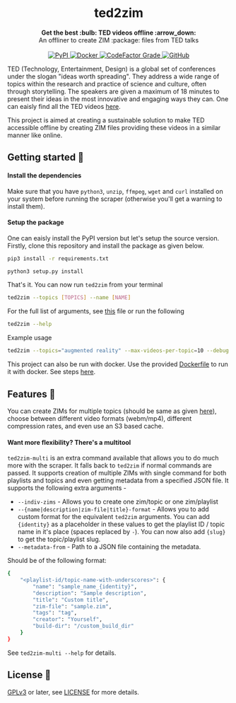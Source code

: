 <h1 align="center">ted2zim</h1>

<div align="center">
  <strong>Get the best :bulb: TED videos offline :arrow_down:</strong>
</div>
<div align="center">
  An offliner to create ZIM :package: files from TED talks
</div>

<br />

<div align="center">
  <!-- PyPI version -->
  <a href="https://pypi.org/project/ted2zim/">
    <img alt="PyPI" src="https://img.shields.io/pypi/v/ted2zim?style=for-the-badge">
  </a>
  <!-- Docker version -->
  <a href="https://hub.docker.com/r/openzim/ted">
    <img alt="Docker" src="https://img.shields.io/docker/build/openzim/ted?style=for-the-badge">
  </a>
  <!-- Codefactor grade -->
  <a href="https://www.codefactor.io/repository/github/openzim/ted">
    <img alt="CodeFactor Grade"
     src="https://img.shields.io/codefactor/grade/github/openzim/ted/master?label=codefactor&style=for-the-badge">
  </a>
  <!-- License -->
  <a href="https://www.gnu.org/licenses/gpl-3.0">
    <img alt="GitHub" src="https://img.shields.io/github/license/openzim/ted?color=blueviolet&style=for-the-badge">
  </a>
</div>


TED (Technology, Entertainment, Design) is a global set of conferences under the slogan "ideas worth spreading". They address a wide range of topics within the research and practice of science and culture, often through storytelling. The speakers are given a maximum of 18 minutes to present their ideas in the most innovative and engaging ways they can. One can eaisly find all the TED videos [here](https://ted.com/talks).

This project is aimed at creating a sustainable solution to make TED accessible offline by creating ZIM files providing these videos in a similar manner like online.


## Getting started :rocket:

#### Install the dependencies
Make sure that you have `python3`, `unzip`, `ffmpeg`, `wget` and `curl` installed on your system before running the scraper (otherwise you'll get a warning to install them).

#### Setup the package
One can eaisly install the PyPI version but let's setup the source version. Firstly, clone this repository and install the package as given below.

```bash
pip3 install -r requirements.txt
```

```bash
python3 setup.py install
```

That's it. You can now run `ted2zim` from your terminal

```bash
ted2zim --topics [TOPICS] --name [NAME]
```

For the full list of arguments, see [this](ted2zim/entrypoint.py) file or run the following
```bash
ted2zim --help
```

Example usage
```bash
ted2zim --topics="augmented reality" --max-videos-per-topic=10 --debug --name="augumented_reality" --format=mp4 --title="Augmented Reality" --description="TED videos in AR category" --creator="TED" --publisher="openzim" --output="output" --keep --low-quality
```

This project can also be run with docker. Use the provided [Dockerfile](Dockerfile) to run it with docker. See steps [here](https://docs.docker.com/get-started/part2/).

## Features :robot:
You can create ZIMs for multiple topics (should be same as given [here](https://ted.com/talks)), choose between different video formats (webm/mp4), different compression rates, and even use an S3 based cache.

#### Want more flexibility? There's a multitool
`ted2zim-multi` is an extra command available that allows you to do much more with the scraper. It falls back to `ted2zim` if normal commands are passed. It supports creation of multiple ZIMs with single command for both playlists and topics and even getting metadata from a specified JSON file. It supports the following extra arguments -

- `--indiv-zims` - Allows you to create one zim/topic or one zim/playlist
- `--{name|description|zim-file|title}-format` - Allows you to add custom format for the equivalent `ted2zim` arguments. You can add `{identity}` as a placeholder in these values to get the playlist ID / topic name in it's place (spaces replaced by `-`). You can now also add `{slug}` to get the topic/playlist slug.
- `--metadata-from` - Path to a JSON file containing the metadata.

Should be of the following format:

```bash
{
    "<playlist-id/topic-name-with-underscores>": {
        "name": "sample_name_{identity}",
        "description": "Sample description",
        "title": "Custom title",
        "zim-file": "sample.zim",
        "tags": "tag",
        "creator": "Yourself",
        "build-dir": "/custom_build_dir"
    }
}
```

See `ted2zim-multi --help` for details.

## License :book:

[GPLv3](https://www.gnu.org/licenses/gpl-3.0) or later, see
[LICENSE](LICENSE) for more details.
